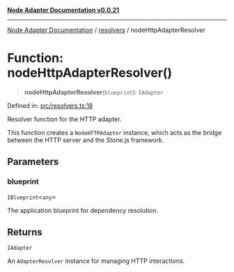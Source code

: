 [**Node Adapter Documentation v0.0.21**](../../README.md)

***

[Node Adapter Documentation](../../modules.md) / [resolvers](../README.md) / nodeHttpAdapterResolver

# Function: nodeHttpAdapterResolver()

> **nodeHttpAdapterResolver**(`blueprint`): `IAdapter`

Defined in: [src/resolvers.ts:18](https://github.com/stonemjs/node-http-adapter/blob/b3024c4319ed00f9eb0215cf9f549bf3e7da590d/src/resolvers.ts#L18)

Resolver function for the HTTP adapter.

This function creates a `NodeHTTPAdapter` instance, which acts as the bridge between the HTTP server and the Stone.js framework.

## Parameters

### blueprint

`IBlueprint`\<`any`\>

The application blueprint for dependency resolution.

## Returns

`IAdapter`

An `AdapterResolver` instance for managing HTTP interactions.
